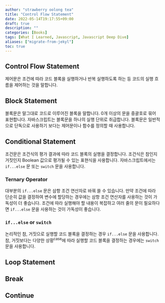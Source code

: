 ```yaml
---
author: "strawberry oolong tea"
title: "Control Flow Statement"
date: 2022-05-14T19:17:55+09:00
draft: true
description: ""
categories: [Books]
tags: [What I Learned, Javascript, Javascript Deep Dive]
aliases: ["migrate-from-jekyl"]
toc: true
---
```


## Control Flow Statement

제어문은 조건에 따라 코드 블록을 실행하거나 반복 실행하도록 하는 등 코드의 실행 흐름을 제어하는 것을 말합니다.

## Block Statement

블록문은 말그대로 코드로 이루어진 블록을 말합니다. 0개 이상의 문을 중괄호로 묶어 표현합니다. 자바스크립트는 블록문을 하나의 실행 단위로 취급합니다. 블록문은 일반적으로 단독으로 사용하기 보다는 제어문이나 함수를 정의할 때 사용합니다.

## Conditional Statement

조건문은 조건식의 평가 결과에 따라 코드 블록의 실행을 결정합니다. 조건식은 참인지 거짓인지 Boolean 값으로 평가될 수 있는 표현식을 사용합니다. 자바스크립트에서는 `if...else` 문 또는 `switch` 문을 사용합니다.

### Ternary Operator

대부분의 `if...else` 문은 삼항 조건 연산자로 바꿔 쓸 수 있습니다. 만약 조건에 따라 단순히 값을 결정하여 변수에 할당하는 경우에는 삼항 조건 연산자를 사용하는 것이 가독성이 더 좋습니다. 조건에 따라 실행해야 할 내용이 복잡하고 여러 줄의 문이 필요하다면 `if...else` 문을 사용하는 것이 가독성이 좋습니다.

### `if...else` or `switch`

논리적인 참, 거짓으로 실행할 코드 블록을 결정하는 경우 `if...else` 문을 사용합니다. 참, 거짓보다는 다양한 상황<sup>case</sup>에 따라 실행할 코드 블록을 결정하는 경우에는 `switch` 문을 사용합니다.

## Loop Statement

## Break

## Continue
